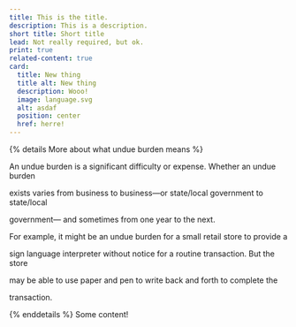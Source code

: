 ```yaml
---
title: This is the title.
description: This is a description.
short title: Short title
lead: Not really required, but ok.
print: true
related-content: true
card:
  title: New thing
  title alt: New thing
  description: Wooo!
  image: language.svg
  alt: asdaf
  position: center
  href: herre!
---
```

{% details More about what undue burden means %}

An undue burden is a significant difficulty or expense. Whether an undue burden

exists varies from business to business—or state/local government to state/local

government— and sometimes from one year to the next.

For example, it might be an undue burden for a small retail store to provide a

sign language interpreter without notice for a routine transaction. But the store

may be able to use paper and pen to write back and forth to complete the

transaction.

{% enddetails %} Some content!